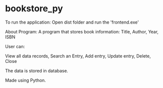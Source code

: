 # bookstore_py
To run the application:
Open dist folder and run the 'frontend.exe'

About Program:
A program that stores book information:
Title, Author, Year, ISBN

User can:

View all data records,
Search an Entry,
Add entry,
Update entry,
Delete,
Close

The data is stored in database.

Made using Python.

